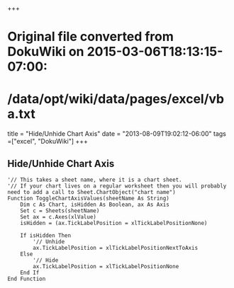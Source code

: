 +++
# Original file converted from DokuWiki on 2015-03-06T18:13:15-07:00:
#    /data/opt/wiki/data/pages/excel/vba.txt
title = "Hide/Unhide Chart Axis"
date = "2013-08-09T19:02:12-06:00"
tags =["excel", "DokuWiki"]
+++

## Hide/Unhide Chart Axis

~~~ vbnet
'// This takes a sheet name, where it is a chart sheet.
'// If your chart lives on a regular worksheet then you will probably need to add a call to Sheet.ChartObject("chart name")
Function ToggleChartAxisValues(sheetName As String)
    Dim c As Chart, isHidden As Boolean, ax As Axis
    Set c = Sheets(sheetName)
    Set ax = c.Axes(xlValue)
    isHidden = (ax.TickLabelPosition = xlTickLabelPositionNone)

    If isHidden Then
        '// Unhide
        ax.TickLabelPosition = xlTickLabelPositionNextToAxis
    Else
        '// Hide
        ax.TickLabelPosition = xlTickLabelPositionNone
    End If
End Function
~~~

